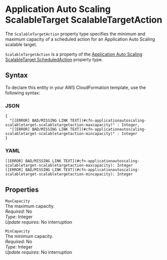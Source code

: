 # Application Auto Scaling ScalableTarget ScalableTargetAction<a name="aws-properties-applicationautoscaling-scalabletarget-scalabletargetaction"></a>

<a name="aws-properties-applicationautoscaling-scalabletarget-scalabletargetaction-description"></a>The `ScalableTargetAction` property type specifies the minimum and maximum capacity of a scheduled action for an Application Auto Scaling scalable target\.

<a name="aws-properties-applicationautoscaling-scalabletarget-scalabletargetaction-inheritance"></a> `ScalableTargetAction` is a property of the [Application Auto Scaling ScalableTarget ScheduledAction](aws-properties-applicationautoscaling-scalabletarget-scheduledaction.md) property type\.

## Syntax<a name="aws-properties-applicationautoscaling-scalabletarget-scalabletargetaction-syntax"></a>

To declare this entity in your AWS CloudFormation template, use the following syntax:

### JSON<a name="aws-properties-applicationautoscaling-scalabletarget-scalabletargetaction-syntax.json"></a>

```
{
  "[[ERROR] BAD/MISSING LINK TEXT](#cfn-applicationautoscaling-scalabletarget-scalabletargetaction-maxcapacity)" : Integer,
  "[[ERROR] BAD/MISSING LINK TEXT](#cfn-applicationautoscaling-scalabletarget-scalabletargetaction-mincapacity)" : Integer
}
```

### YAML<a name="aws-properties-applicationautoscaling-scalabletarget-scalabletargetaction-syntax.yaml"></a>

```
[[ERROR] BAD/MISSING LINK TEXT](#cfn-applicationautoscaling-scalabletarget-scalabletargetaction-maxcapacity): Integer
[[ERROR] BAD/MISSING LINK TEXT](#cfn-applicationautoscaling-scalabletarget-scalabletargetaction-mincapacity): Integer
```

## Properties<a name="aws-properties-applicationautoscaling-scalabletarget-scalabletargetaction-properties"></a>

`MaxCapacity`  
The maximum capacity\.  
 *Required*: No  
 *Type*: Integer  
 *Update requires*: No interruption 

`MinCapacity`  
The minimum capacity\.  
 *Required*: No  
 *Type*: Integer  
 *Update requires*: No interruption 